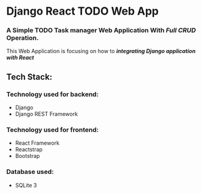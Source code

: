 # Django React TODO Web App
### A Simple TODO Task manager Web Application With ***Full CRUD*** Operation.

This Web Application is focusing on how to ***integrating Django application with React***

## Tech Stack:
### Technology used for backend: 
* Django
* Django REST Framework

### Technology used for frontend: 
* React Framework 
* Reactstrap
* Bootstrap

### Database used:
* SQLite 3
